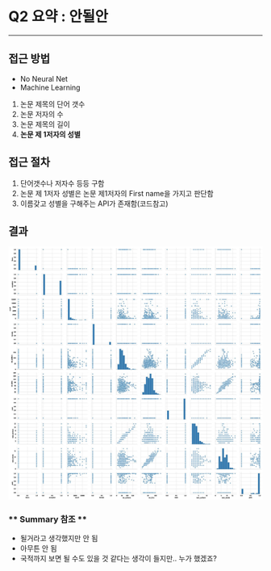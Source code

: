 # Q2 요약 : 안될안 #
---
## 접근 방법 ##
- No Neural Net
- Machine Learning
1. 논문 제목의 단어 갯수
2. 논문 저자의 수
3. 논문 제목의 길이
4. **논문 제 1저자의 성별**

## 접근 절차 ##
1. 단어갯수나 저자수 등등 구함
2. 논문 제 1저자 성별은 논문 제1저자의 First name을 가지고 판단함
3. 이름갖고 성별을 구해주는 API가 존재함(코드참고)

## 결과 ##
![각 값 관계성 plotting](https://github.com/sweetcocoa/deepest_challenge/raw/master/Q2/img/corr.jpg)

### ** Summary 참조 ** ###  
- 될거라고 생각했지만 안 됨
- 아무튼 안 됨
- 국적까지 보면 될 수도 있을 것 같다는 생각이 들지만.. 누가 했겠죠?

 

